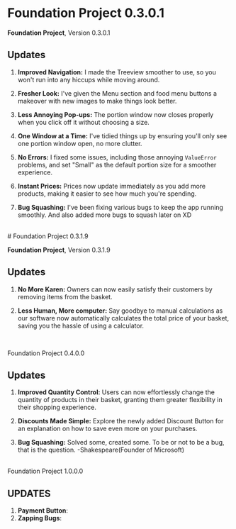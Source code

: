 # Foundation Project 0.3.0.1

**Foundation Project**, Version 0.3.0.1

## Updates

1. **Improved Navigation:** I made the Treeview smoother to use, so you won't run into any hiccups while moving around.

2. **Fresher Look:** I've given the Menu section and food menu buttons a makeover with new images to make things look better.

3. **Less Annoying Pop-ups:** The portion window now closes properly when you click off it without choosing a size.

4. **One Window at a Time:** I've tidied things up by ensuring you'll only see one portion window open, no more clutter.

5. **No Errors:** I fixed some issues, including those annoying `ValueError` problems, and set "Small" as the default portion size for a smoother experience.

6. **Instant Prices:** Prices now update immediately as you add more products, making it easier to see how much you're spending.

7. **Bug Squashing:** I've been fixing various bugs to keep the app running smoothly. And also added more bugs to squash later on XD


<br>
# Foundation Project 0.3.1.9

**Foundation Project**, Version 0.3.1.9

## Updates

1. **No More Karen:** Owners can now easily satisfy their customers by removing items from the basket.

2. **Less Human, More computer:** Say goodbye to manual calculations as our software now automatically calculates the total price of your basket, saving you the hassle of using a calculator.

<br>

Foundation Project 0.4.0.0

## Updates

1. **Improved Quantity Control:** Users can now effortlessly change the quantity of products in their basket, granting them greater flexibility in their shopping experience.

2. **Discounts Made Simple:** Explore the newly added Discount Button for an explanation on how to save even more on your purchases.

3. **Bug Squashing:** Solved some, created some. To be or not to be a bug, that is the question. -Shakespeare(Founder of Microsoft)

<br>
Foundation Project 1.0.0.0

## UPDATES

1. **Payment Button**:
2. **Zapping Bugs**:


